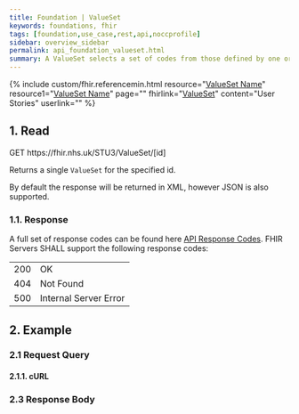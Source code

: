 ```yaml
---
title: Foundation | ValueSet
keywords: foundations, fhir
tags: [foundation,use_case,rest,api,noccprofile]
sidebar: overview_sidebar
permalink: api_foundation_valueset.html
summary: A ValueSet selects a set of codes from those defined by one or more code systems.
---
```


{% include custom/fhir.referencemin.html resource="[ValueSet Name](https://fhir.nhs.uk/STU3/ValueSet/My-ValueSet-1)" resource1="[ValueSet Name](https://fhir.nhs.uk/STU3/ValueSet/My-ValueSet-1)" page="" fhirlink="[ValueSet](http://www.hl7.org/fhir/stu3/valueset.html)" content="User Stories" userlink="" %}


## 1. Read ##

<div markdown="span" class="alert alert-success" role="alert">
GET https://fhir.nhs.uk/STU3/ValueSet/[id]</div>

Returns a single <code class="highlighter-rouge">ValueSet</code> for the specified id.

By default the response will be returned in XML, however JSON is also supported.

<h3 id="readresponse">1.1. Response</h3>

<p>A full set of response codes can be found here <a href="resources_api_codes.html">API Response Codes</a>. FHIR Servers SHALL support the following response codes:</p>

<table>
  <tbody>
    <tr>
      <td>200</td>
      <td>OK</td>
    </tr>
    <tr>
      <td>404</td>
      <td>Not Found</td>
    </tr>
	<tr>
      <td>500</td>
      <td>Internal Server Error</td>
    </tr>
  </tbody>
</table>



## 2. Example ##

### 2.1 Request Query ###


#### 2.1.1. cURL ####


### 2.3 Response Body ###


